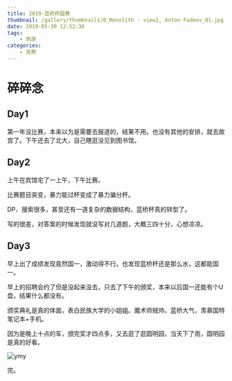 ```yaml
---
title: 2019-蓝桥杯国赛
thumbnail: /gallery/thumbnails/0_Monolith - view1, Anton Fadeev_01.jpg
date: 2019-05-30 12:52:38
tags: 
    - 旅游
categories: 
    - 竞赛
---
```


# 碎碎念

<!--more-->

## Day1

第一年没比赛，本来以为是需要去报道的，结果不用。也没有其他的安排，就去故宫了。下午还去了北大，自己瞎逛没见到图书馆。

## Day2

上午在宾馆宅了一上午，下午比赛。

比赛题目突变，暴力能过杯变成了暴力骗分杯。

DP、搜索很多，甚至还有一道复杂的数据结构，蓝桥杯真的转型了。

写的很差，对答案的时候发现就没写对几道题，大概三四十分，心想凉凉。

## Day3

早上出了成绩发现竟然国一，激动得不行。也发现蓝桥杯还是那么水，这都能国一。

早上的招聘会约了但是没起来没去，只去了下午的颁奖，本来以后国一还能有个U盘，结果什么都没有。

颁奖典礼是真的体面，表白民族大学的小姐姐。魔术师贼帅。蓝桥大气，羡慕国特笔记本+手机。

因为是晚上十点的车，颁完奖才四点多，又去逛了逛圆明园，当天下了雨，圆明园是真的好看。

![ymy](/gallery/photos/ymy.png)

完。